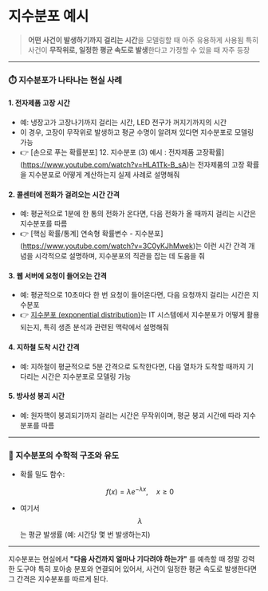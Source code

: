 # 지수분포 예시
>  **어떤 사건이 발생하기까지 걸리는 시간**을 모델링할 때 아주 유용하게 사용됨
> 특히 사건이 **무작위로, 일정한 평균 속도로 발생**한다고 가정할 수 있을 때 자주 등장

---

### ⏱️ 지수분포가 나타나는 현실 사례

#### 1. **전자제품 고장 시간**
- 예: 냉장고가 고장나기까지 걸리는 시간, LED 전구가 꺼지기까지의 시간
- 이 경우, 고장이 무작위로 발생하고 평균 수명이 알려져 있다면 지수분포로 모델링 가능
- 👉 [손으로 푸는 확률분포] 12. 지수분포 (3) 예시 : 전자제품 고장확률](https://www.youtube.com/watch?v=HLA1Tk-B_sA)는 전자제품의 고장 확률을 지수분포로 어떻게 계산하는지 실제 사례로 설명해줘

#### 2. **콜센터에 전화가 걸려오는 시간 간격**
- 예: 평균적으로 1분에 한 통의 전화가 온다면, 다음 전화가 올 때까지 걸리는 시간은 지수분포를 따름
- 👉 [핵심 확률/통계] 연속형 확률변수 - 지수분포](https://www.youtube.com/watch?v=3C0yKJhMwek)는 이런 시간 간격 개념을 시각적으로 설명하며, 지수분포의 직관을 잡는 데 도움을 줘

#### 3. **웹 서버에 요청이 들어오는 간격**
- 예: 평균적으로 10초마다 한 번 요청이 들어온다면, 다음 요청까지 걸리는 시간은 지수분포
- 👉 [지수분포 (exponential distribution)](https://www.youtube.com/watch?v=w8yT-Vv2zdw)는 IT 시스템에서 지수분포가 어떻게 활용되는지, 특히 생존 분석과 관련된 맥락에서 설명해줘

#### 4. **지하철 도착 시간 간격**
- 예: 지하철이 평균적으로 5분 간격으로 도착한다면, 다음 열차가 도착할 때까지 기다리는 시간은 지수분포로 모델링 가능

#### 5. **방사성 붕괴 시간**
- 예: 원자핵이 붕괴되기까지 걸리는 시간은 무작위이며, 평균 붕괴 시간에 따라 지수분포를 따름

---

### 📐 지수분포의 수학적 구조와 유도

- 확률 밀도 함수:  
  
  $$f(x) = \lambda e^{-\lambda x}, \quad x \geq 0$$
  
- 여기서 $$\lambda$$ 는 평균 발생률 (예: 시간당 몇 번 발생하는지)

---

지수분포는 현실에서 **"다음 사건까지 얼마나 기다려야 하는가"** 를 예측할 때 정말 강력한 도구야
특히 포아송 분포와 연결되어 있어서, 사건이 일정한 평균 속도로 발생한다면 그 간격은 지수분포를 따르게 된다.
